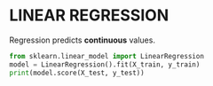 # LINEAR REGRESSION

Regression predicts **continuous** values.

```python
from sklearn.linear_model import LinearRegression
model = LinearRegression().fit(X_train, y_train)
print(model.score(X_test, y_test))
